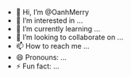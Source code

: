 - 👋 Hi, I’m @OanhMerry
- 👀 I’m interested in ...
- 🌱 I’m currently learning ...
- 💞️ I’m looking to collaborate on ...
- 📫 How to reach me ...
- 😄 Pronouns: ...
- ⚡ Fun fact: ...

<!---
OanhMerry/OanhMerry is a ✨ special ✨ repository because its `README.md` (this file) appears on your GitHub profile.
You can click the Preview link to take a look at your changes.
--->
